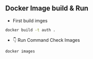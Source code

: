 ## Docker Image build & Run

- First build imges
```sh
docker build -t auth .
```


- 👇 Run Command Check Images
```sh
docker images
```